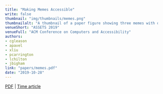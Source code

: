 ```yaml
---
title: "Making Memes Accessible"
write: false
thumbnail: "img/thumbnails/memes.png"
thumbnailalt: "A thumbnail of a paper figure showing three memes with descriptions."
venueShort: "ASSETS 2019"
venueFull: "ACM Conference on Computers and Accessibility"
authors:
- cgleason
- apavel
- xliu
- pcarrington
- lchilton
- jbigham
link: "papers/memes.pdf"
date: "2019-10-28"
---
```


[PDF][1] | [Time article][2]

[1]: papers/memes.pdf
[2]: https://time.com/5759721/meme-accessibility-blind/
